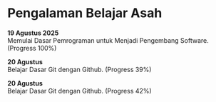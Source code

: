 # Pengalaman Belajar Asah

**19 Agustus 2025**<br>
Memulai Dasar Pemrograman untuk Menjadi Pengembang Software. (Progress 100%)

**20 Agustus**<br>
Belajar Dasar Git dengan Github. (Progress 39%)

**20 Agustus**<br>
Belajar Dasar Git dengan Github. (Progress 42%)
